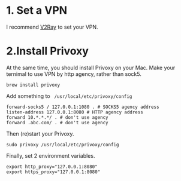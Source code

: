 # 1. Set a VPN 
I recommend [V2Ray](https://github.com/wulabing/V2Ray_ws-tls_bash_onekey) to set your VPN.  

# 2.Install Privoxy
At the same time, you should install Privoxy on your Mac. Make your ternimal to use VPN by http agency, rather than sock5.
```
brew install privoxy
```
Add something to ` /usr/local/etc/privoxy/config`
```
forward-socks5 / 127.0.0.1:1080 . # SOCKS5 agency address
listen-address 127.0.0.1:8080 # HTTP agency address
forward 10.*.*.*/ . # don't use agency
forward .abc.com/ . # don't use agency
```
Then (re)start your Privoxy.
```
sudo privoxy /usr/local/etc/privoxy/config
```
Finally, set 2 environment variables.  
```
export http_proxy="127.0.0.1:8080"
export https_proxy="127.0.0.1:8080"
```